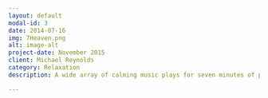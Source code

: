 ```yaml
---
layout: default
modal-id: 3
date: 2014-07-16
img: 7Heaven.png
alt: image-alt
project-date: November 2015
client: Michael Reynolds
category: Relaxation
description: A wide array of calming music plays for seven minutes of pure relaxing heaven.

---
```

